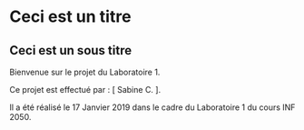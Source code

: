 ﻿# Ceci est un titre
## Ceci est un sous titre

Bienvenue sur le projet du Laboratoire 1.  

Ce projet est effectué par : [ Sabine C. ].  

Il a été réalisé le 17 Janvier 2019 dans le cadre du Laboratoire 1 du cours INF 2050.  
